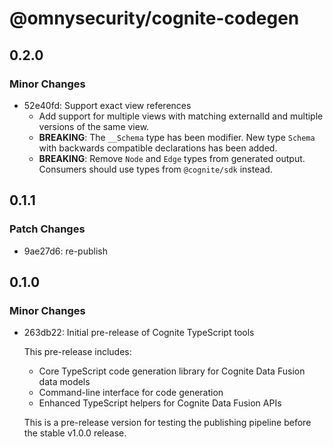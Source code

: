 # @omnysecurity/cognite-codegen

## 0.2.0

### Minor Changes

- 52e40fd: Support exact view references
  - Add support for multiple views with matching externalId and multiple versions of the same view.
  - **BREAKING**: The `__Schema` type has been modifier. New type `Schema` with backwards compatible declarations has been added.
  - **BREAKING**: Remove `Node` and `Edge` types from generated output. Consumers should use types from `@cognite/sdk` instead.

## 0.1.1

### Patch Changes

- 9ae27d6: re-publish

## 0.1.0

### Minor Changes

- 263db22: Initial pre-release of Cognite TypeScript tools

  This pre-release includes:
  - Core TypeScript code generation library for Cognite Data Fusion data models
  - Command-line interface for code generation
  - Enhanced TypeScript helpers for Cognite Data Fusion APIs

  This is a pre-release version for testing the publishing pipeline before the stable v1.0.0 release.
